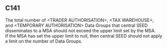 ## C141
The total number of &lt;TRADER AUTHORISATION&gt;, &lt;TAX WAREHOUSE&gt;, and &lt;TEMPORARY AUTHORISATION&gt; Data Groups that central SEED disseminates to a MSA should not exceed the upper limit set by the MSA.  
If the MSA has set the upper limit to null, then central SEED should not apply a limit on the number of Data Groups.
